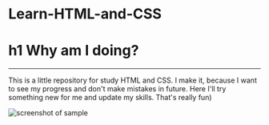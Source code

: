 # Learn-HTML-and-CSS
h1 Why am I doing?
==================
***
This is a little repository for study HTML and CSS. I make it, because
I want to see my progress and don't make mistakes in future. Here I'll try
something new for me and update my skills. That's really fun)

![screenshot of sample](https://cdn0.tnwcdn.com/wp-content/blogs.dir/1/files/2018/05/Wyvern-programming-languages-in-one.jpg)
